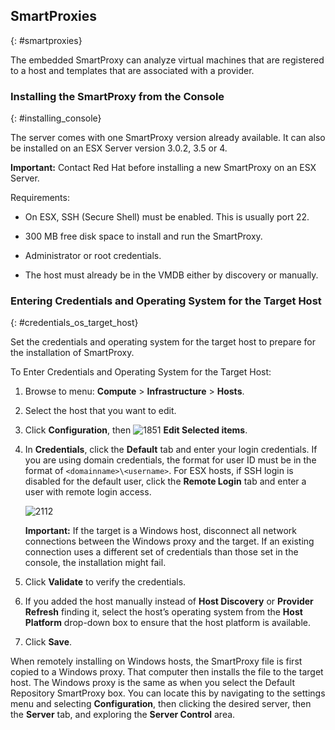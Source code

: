 ## SmartProxies
{: #smartproxies}

The embedded SmartProxy can analyze virtual machines that are registered
to a host and templates that are associated with a provider.

### Installing the SmartProxy from the Console
{: #installing_console}

The server comes with one SmartProxy version already available. It can
also be installed on an ESX Server version 3.0.2, 3.5 or 4.

**Important:** Contact Red Hat before installing a new SmartProxy on an ESX Server.

Requirements:

  - On ESX, SSH (Secure Shell) must be enabled. This is usually port 22.

  - 300 MB free disk space to install and run the SmartProxy.

  - Administrator or root credentials.

  - The host must already be in the VMDB either by discovery or manually.

### Entering Credentials and Operating System for the Target Host
{: #credentials_os_target_host}

Set the credentials and operating system for the target host to prepare
for the installation of SmartProxy.

To Enter Credentials and Operating System for the Target Host:

1. Browse to menu: **Compute** > **Infrastructure** > **Hosts**.

2. Select the host that you want to edit.

3. Click **Configuration**, then ![1851](../images/1851.png) **Edit Selected items**.

4. In **Credentials**, click the **Default** tab and enter your login credentials. If you are using domain credentials, the format for user ID must be in the format of `<domainname>\<username>`. For ESX hosts, if SSH login is disabled for the default user, click the **Remote Login** tab and enter a user with remote login access.

    ![2112](../images/2112.png)

    **Important:** If the target is a Windows host, disconnect all network connections between the Windows proxy and the target. If an existing connection uses a different set of credentials than those set in the console, the installation might fail.

5. Click **Validate** to verify the credentials.

6. If you added the host manually instead of **Host Discovery** or **Provider Refresh** finding it, select the host’s operating system from the **Host Platform** drop-down box to ensure that the host platform is available.

7. Click **Save**.

When remotely installing on Windows hosts, the SmartProxy file is first copied to a Windows proxy. That computer then installs the file to the target host. The Windows proxy is the same as when you select the Default Repository SmartProxy box. You can locate this by navigating to the settings menu and selecting **Configuration**, then clicking the desired server, then the **Server** tab, and exploring the **Server Control** area.
